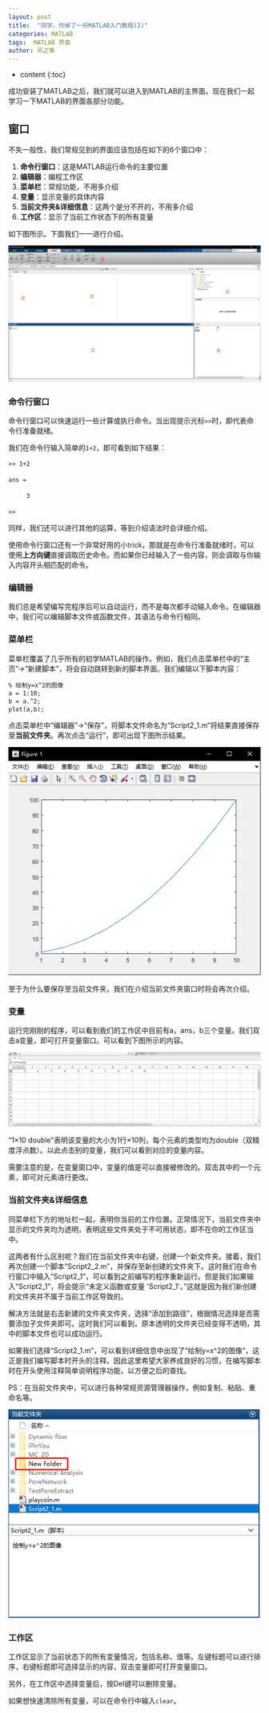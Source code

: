 ```yaml
---
layout: post
title:  "同学，你掉了一份MATLAB入门教程(2)"
categories: MATLAB
tags:  MATLAB 界面
author: 风之筝
---
```


* content
{:toc}

成功安装了MATLAB之后，我们就可以进入到MATLAB的主界面。现在我们一起学习一下MATLAB的界面各部分功能。




## 窗口

不失一般性，我们常规见到的界面应该包括在如下的6个窗口中：

1. **命令行窗口**：这是MATLAB运行命令的主要位置
2. **编辑器**：编程工作区
3. **菜单栏**：常规功能，不用多介绍
4. **变量**：显示变量的具体内容
5. **当前文件夹&详细信息**：这两个是分不开的，不用多介绍
6. **工作区**：显示了当前工作状态下的所有变量

如下图所示。下面我们一一进行介绍。

![](https://raw.githubusercontent.com/ghh3809/ghh3809.github.io/master/_posts/_pic/20180310_windows.png)

### 命令行窗口

命令行窗口可以快速运行一些计算或执行命令。当出现提示光标`>>`时，即代表命令行准备就绪。

我们在命令行输入简单的`1+2`，即可看到如下结果：

```
>> 1+2

ans =

     3

>> 
```

同样，我们还可以进行其他的运算，等到介绍语法时会详细介绍。

使用命令行窗口还有一个非常好用的小trick，那就是在命令行准备就绪时，可以使用**上方向键**直接调取历史命令。而如果你已经输入了一些内容，则会调取与你输入内容开头相匹配的命令。

### 编辑器

我们总是希望编写完程序后可以自动运行，而不是每次都手动输入命令。在编辑器中，我们可以编辑脚本文件或函数文件，其语法与命令行相同。

### 菜单栏

菜单栏覆盖了几乎所有的初学MATLAB的操作。例如，我们点击菜单栏中的“主页”->“新建脚本”，将会自动跳转到新的脚本界面。我们编辑以下脚本内容：

```
% 绘制y=x^2的图像
a = 1:10;
b = a.^2;
plot(a,b);
```

点击菜单栏中“编辑器”->“保存”，将脚本文件命名为“Script2_1.m”将结果直接保存至**当前文件夹**。再次点击“运行”，即可出现下图所示结果。

![](https://raw.githubusercontent.com/ghh3809/ghh3809.github.io/master/_posts/_pic/20180310_first_code.png)

至于为什么要保存至当前文件夹，我们在介绍当前文件夹窗口时将会再次介绍。

### 变量

运行完刚刚的程序，可以看到我们的工作区中目前有a，ans，b三个变量。我们双击a变量，即可打开变量窗口。可以看到下图所示的内容。

![](https://raw.githubusercontent.com/ghh3809/ghh3809.github.io/master/_posts/_pic/20180310_variable.png)

“1×10 double”表明该变量的大小为1行×10列，每个元素的类型均为double（双精度浮点数）。以此点击别的变量，我们可以看到对应的变量内容。

需要注意的是，在变量窗口中，变量的值是可以直接被修改的。双击其中的一个元素，即可对元素进行更改。

### 当前文件夹&详细信息

同菜单栏下方的地址栏一起，表明你当前的工作位置。正常情况下，当前文件夹中显示的文件夹均为透明，表明这些文件夹处于不可用状态，即不在你的工作区当中。

这两者有什么区别呢？我们在当前文件夹中右键，创建一个新文件夹。接着，我们再次创建一个脚本“Script2_2.m”，并保存至新创建的文件夹下。这时我们在命令行窗口中输入“Script2_1”，可以看到之前编写的程序重新运行。但是我们如果输入“Script2_1”，将会提示“未定义函数或变量 'Script2_1'。”这就是因为我们新创建的文件夹并不属于当前工作区导致的。

解决方法就是右击新建的文件夹文件夹，选择“添加到路径”，根据情况选择是否需要添加子文件夹即可。这时我们可以看到，原本透明的文件夹已经变得不透明，其中的脚本文件也可以成功运行。

如果我们选择“Script2_1.m”，可以看到详细信息中出现了“绘制y=x^2的图像”，这正是我们编写脚本时开头的注释。因此这里希望大家养成良好的习惯，在编写脚本时在开头使用注释简单说明程序功能，以方便之后的查找。

PS：在当前文件夹中，可以进行各种常规资源管理器操作，例如复制、粘贴、重命名等。

![](https://raw.githubusercontent.com/ghh3809/ghh3809.github.io/master/_posts/_pic/20180310_current_folder.png)

### 工作区

工作区显示了当前状态下的所有变量情况，包括名称、值等。左键标题可以进行排序，右键标题即可选择显示的内容，双击变量即可打开变量窗口。

另外，在工作区中选择变量后，按Del键可以删除变量。

如果想快速清除所有变量，可以在命令行中输入`clear`。



